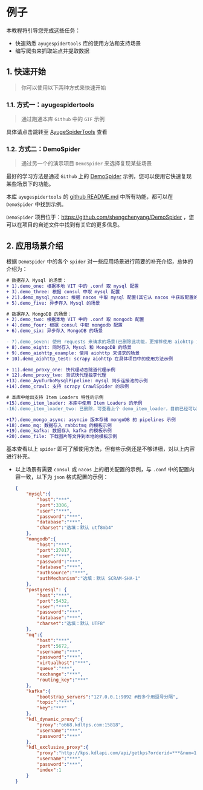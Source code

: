 # 例子

本教程将引导您完成这些任务：

- 快速熟悉 `ayugespidertools` 库的使用方法和支持场景
- 编写爬虫来抓取站点并提取数据

## 1. 快速开始

> 你可以使用以下两种方式来快速开始

### 1.1. 方式一：ayugespidertools

> 通过跑通本库 `Github` 中的 `GIF` 示例

具体请点击跳转至 [AyugeSpiderTools](https://github.com/shengchenyang/AyugeSpiderTools) 查看

### 1.2. 方式二：DemoSpider

> 通过另一个的演示项目 `DemoSpider` 来选择复现某些场景

最好的学习方法是通过 `Github` 上的 [DemoSpider](https://github.com/shengchenyang/DemoSpider) 示例，您可以使用它快速复现某些场景下的功能。

本库 `ayugespidertools` 的 [github README.md](https://github.com/shengchenyang/AyugeSpiderTools#readme) 中所有功能，都可以在 `DemoSpider` 中找到示例。

`DemoSpider` 项目位于：https://github.com/shengchenyang/DemoSpider ，您可以在项目的自述文件中找到有关它的更多信息。

## 2. 应用场景介绍

根据 `DemoSpider` 中的各个 `spider` 对一些应用场景进行简要的补充介绍，总体的介绍为：

```diff
# 数据存入 Mysql 的场景：
+ 1).demo_one: 根据本地 VIT 中的 .conf 取 mysql 配置
+ 3).demo_three: 根据 consul 中取 mysql 配置
+ 21).demo_mysql_nacos: 根据 nacos 中取 mysql 配置(其它从 nacos 中获取配置的场景不再举例)
+ 5).demo_five: 异步存入 Mysql 的场景

# 数据存入 MongoDB 的场景：
+ 2).demo_two: 根据本地 VIT 中的 .conf 取 mongodb 配置
+ 4).demo_four: 根据 consul 中取 mongodb 配置
+ 6).demo_six: 异步存入 MongoDB 的场景

- 7).demo_seven: 使用 requests 来请求的场景(已删除此功能，更推荐使用 aiohttp 方式)
+ 8).demo_eight: 同时存入 Mysql 和 MongoDB 的场景
+ 9).demo_aiohttp_example: 使用 aiohttp 来请求的场景
+ 10).demo_aiohttp_test: scrapy aiohttp 在具体项目中的使用方法示例

+ 11).demo_proxy_one: 快代理动态隧道代理示例
+ 12).demo_proxy_two: 测试快代理独享代理
+13).demo_AyuTurboMysqlPipeline: mysql 同步连接池的示例
+14).demo_crawl: 支持 scrapy CrawlSpider 的示例

# 本库中给出支持 Item Loaders 特性的示例
+15).demo_item_loader: 本库中使用 Item Loaders 的示例
-16).demo_item_loader_two: 已删除，可查看上个 demo_item_loader，目前已经可以很方便的使用 Item Loaders 功能了

+17).demo_mongo_async: asyncio 版本存储 mongoDB 的 pipelines 示例
+18).demo_mq: 数据存入 rabbitmq 的模板示例
+19).demo_kafka: 数据存入 kafka 的模板示例
+20).demo_file: 下载图片等文件到本地的模板示例
```

基本查看以上 `spider` 即可了解使用方法，但有些示例还是不够详细，对以上内容进行补充。

- 以上场景有需要 `consul` 或 `nacos` 上的相关配置的示例，与 `.conf` 中的配置内容一致，以下为 `json` 格式配置的示例：

  ```json
  {
      "mysql":{
          "host":"***",
          "port":3306,
          "user":"***",
          "password":"***",
          "database":"***",
          "charset":"选填：默认 utf8mb4"
      },
      "mongodb":{
          "host":"***",
          "port":27017,
          "user":"***",
          "password":"***",
          "database":"***",
          "authsource":"***",
          "authMechanism":"选填：默认 SCRAM-SHA-1"
      },
      "postgresql": {
          "host":"***",
          "port":5432,
          "user":"***",
          "password":"***",
          "database":"***",
          "charset":"选填：默认 UTF8"
      },
      "mq":{
          "host":"***",
          "port":5672,
          "username":"***",
          "password":"***",
          "virtualhost":"***",
          "queue":"***",
          "exchange":"***",
          "routing_key":"***"
      },
      "kafka":{
          "bootstrap_servers":"127.0.0.1:9092 #若多个用逗号分隔",
          "topic":"***",
          "key":"***"
      },
      "kdl_dynamic_proxy":{
          "proxy":"o668.kdltps.com:15818",
          "username":"***",
          "password":"***"
      },
      "kdl_exclusive_proxy":{
          "proxy":"http://kps.kdlapi.com/api/getkps?orderid=***&num=100&format=json",
          "username":"***",
          "password":"***",
          "index":1
      }
  }
  ```
